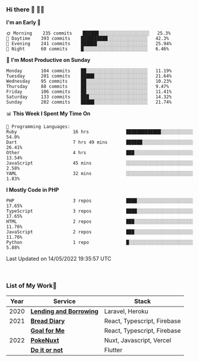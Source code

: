 ### Hi there 👋 🧑‍💻



<!--START_SECTION:waka-->
**I'm an Early 🐤** 

```text
🌞 Morning    235 commits    ██████░░░░░░░░░░░░░░░░░░░   25.3% 
🌆 Daytime    393 commits    ██████████░░░░░░░░░░░░░░░   42.3% 
🌃 Evening    241 commits    ██████░░░░░░░░░░░░░░░░░░░   25.94% 
🌙 Night      60 commits     █░░░░░░░░░░░░░░░░░░░░░░░░   6.46%

```
📅 **I'm Most Productive on Sunday** 

```text
Monday       104 commits    ██░░░░░░░░░░░░░░░░░░░░░░░   11.19% 
Tuesday      201 commits    █████░░░░░░░░░░░░░░░░░░░░   21.64% 
Wednesday    95 commits     ██░░░░░░░░░░░░░░░░░░░░░░░   10.23% 
Thursday     88 commits     ██░░░░░░░░░░░░░░░░░░░░░░░   9.47% 
Friday       106 commits    ██░░░░░░░░░░░░░░░░░░░░░░░   11.41% 
Saturday     133 commits    ███░░░░░░░░░░░░░░░░░░░░░░   14.32% 
Sunday       202 commits    █████░░░░░░░░░░░░░░░░░░░░   21.74%

```


📊 **This Week I Spent My Time On** 

```text
💬 Programming Languages: 
Ruby                     16 hrs              █████████████░░░░░░░░░░░░   54.0% 
Dart                     7 hrs 49 mins       ██████░░░░░░░░░░░░░░░░░░░   26.41% 
Other                    4 hrs               ███░░░░░░░░░░░░░░░░░░░░░░   13.54% 
JavaScript               45 mins             ░░░░░░░░░░░░░░░░░░░░░░░░░   2.58% 
YAML                     32 mins             ░░░░░░░░░░░░░░░░░░░░░░░░░   1.83%

```

**I Mostly Code in PHP** 

```text
PHP                      3 repos             ████░░░░░░░░░░░░░░░░░░░░░   17.65% 
TypeScript               3 repos             ████░░░░░░░░░░░░░░░░░░░░░   17.65% 
HTML                     2 repos             ███░░░░░░░░░░░░░░░░░░░░░░   11.76% 
JavaScript               2 repos             ███░░░░░░░░░░░░░░░░░░░░░░   11.76% 
Python                   1 repo              █░░░░░░░░░░░░░░░░░░░░░░░░   5.88%

```



 Last Updated on 14/05/2022 19:35:57 UTC
<!--END_SECTION:waka-->


<br />

### List of My Work🚀

| Year | Service | Stack |
|--|--|--|
| 2020 | [**Lending and Borrowing**](https://lending-and-borrowing.herokuapp.com/) | Laravel, Heroku |
| 2021 | [**Bread Diary**](https://bread-diary-web.web.app/) | React, Typescript, Firebase |
|  | [**Goal for Me**](https://goal-for-me.web.app/) | React, Typescript, Firebase |
| 2022 | [**PokeNuxt**](https://pokenuxt.vercel.app/) | Nuxt, Javascript, Vercel |
|  | [**Do it or not**](https://apps.apple.com/jp/app/do-it-or-not/id1613818865) | Flutter |